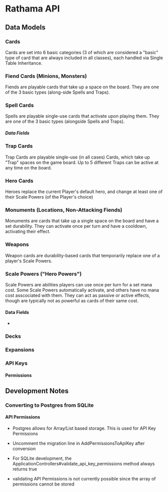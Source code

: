 # Rathama API


## Data Models

### Cards
Cards are set into 6 basic categories (3 of which are considered a "basic" type of card that are always included in all classes), each handled via Single Table Inheritance.

### Fiend Cards (Minions, Monsters)
Fiends are playable cards that take up a space on the board.  They are one of the 3 basic types (along-side Spells and Traps).


### Spell Cards
Spells are playable single-use cards that activate upon playing them.  They are one of the 3 basic types (alongside Spells and Traps).

##### Data Fields


### Trap Cards
Trap Cards are playable single-use (in all cases) Cards, which take up "Trap" spaces on the game board.  Up to 5 different Traps can be active at any time on the board.


### Hero Cards
Heroes replace the current Player's default hero, and change at least one of their Scale Powers (of the Player's choice)


### Monuments (Locations, Non-Attacking Fiends)
Monuments are cards that take up a single space on the board and have a set durability.  They can activate once per turn and have a cooldown, activating their effect.

### Weapons
Weapon cards are durability-based cards that temporarily replace one of a player's Scale Powers.




### Scale Powers ("Hero Powers")
Scale Powers are abilities players can use once per turn for a set mana cost.  Some Scale Powers automatically activate, and others have no mana cost asscociated with them.  They can act as passive or active effects, though are typically not as powerful as cards of their same cost.

#### Data Fields
* 



### Decks
### Expansions

### API Keys

#### Permissions


## Development Notes

### Converting to Postgres from SQLite

#### API Permissions
* Postgres allows for Array/List based storage.  This is used for API Key Permissions
* Uncomment the migration line in AddPermissionsToApiKey after conversion

* For SQLite development, the ApplicationControllers#validate_api_key_permissions method always returns true
* validating API Permissions is not currently possible since the array of permissions cannot be stored